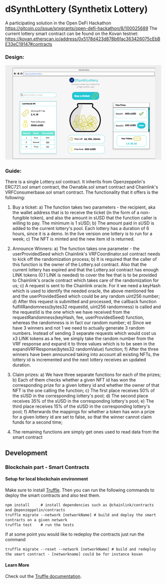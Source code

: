 # dSynthLottery (Synthetix Lottery)
A participating solution in the Open DeFi Hackathon https://gitcoin.co/issue/snxgrants/open-defi-hackathon/8/100025689
The current lottery smart contract can be found on the Kovan testnet: https://kovan.etherscan.io/address/0x5178d423d878b6fac363426075cEbBE33eC19147#contracts

### Design:

![](./mockups/landingpage.PNG)

### Guide:

There is a single Lottery.sol contract. It inherits from Openzeppelin's ERC721.sol smart contract, the Ownable.sol smart contract and Chainlink's VRFConsumerbase.sol smart contract. The functionality that it offers is the following:

1) Buy a ticket:
   a) The function takes two parameters - the recipient, aka the wallet address that is to receive the ticket (in the form of a non-fungible token), and also the amount in
      sUSD that the function caller is willing to pay. The minimum is 1 sUSD;
   b) The amount paid in sUSD is added to the current lottery's pool. Each lottery has a duration of 6 hours, since it is a demo. In the live version one lottery is to run
      for a week;
   c) The NFT is minted and the new item id is returned.

2) Announce Winners:
   a) The function takes one parameter - the userProvidedSeed which Chainlink's VRFCoordinator.sol contract needs to kick off the randomization process;
   b) It is required that the caller of this function is the owner of the Lottery.sol contract. Also that the current lottery has expired and that the Lottery.sol
      contract has enough LINK tokens (0.1 LINK is needed) to cover the fee that is to be provided to Chainlink's oracle contract which takes care of the randomization
      for us;
   c) A request is sent to the Chainlink oracle. For it we need a keyHash which is used to identify the needed oracle, the above mentioned fee and the userProvidedSeed
      which could be any random uint256 number;
   d) After this request is submitted and processed, the callback function fulfillRandomness(bytes32 requestId, uint256 randomness) is called and 
      the requestId is the one which we have received from the requestRandomness(keyHash, fee, userProvidedSeed) function, whereas the randomness is 
      in fact our random number;
   e) Since we have 3 winners and not 1 we need to actually generate 3 random numbers. Instead of sending 3 separate requests which would cost us x3 LINK tokens
      as a fee, we simply take the random number from the VRF response and expand it to three values which is to be seen in the expandVRFResponse(bytes32 randomValue)
      function;
   f) After the three winners have been announced taking into account all existing NFTs, the lottery id is incremented and the next lottery receives an updated duration.

3) Claim prizes:
   a) We have three separate functions for each of the prizes;
   b) Each of them checks whether a given NFT id has won the corresponding prize for a given lottery id and whether the owner of that NFT is the one calling the function;
   c) The first place receives 50% of the sUSD in the corresponding lottery's pool;
   d) The second place receives 35% of the sUSD in the corresponding lottery's pool;
   e) The third place receives 15% of the sUSD in the corresponding lottery's pool;
   f) Afterwards the mappings for whether a token has won a prize for a given lottery id are set to false, so that the winner cannot claim funds for a second time;
   
4) The remaining functions are simply get ones used to read data from the smart contract

## Development
### Blockchain part - Smart Contracts

#### Setup for local blockchain environment

Make sure to install [Truffle](https://www.trufflesuite.com/docs/truffle/getting-started/installation). 
Then you can run the following commands to deploy the smart contracts and also test them.

```PS
npm install     # install dependencies such as @chainlink/contracts and @openzeppelin/contracts
truffle migrate --network [networkName] # build and deploy the smart contracts on a given network
truffle test    # run the tests
```

If at some point you would like to redeploy the contracts just run the command

```PS
truffle migrate --reset --network [networkName] # build and redeploy the smart contract - [networkname] could be for instance kovan
```

#### Learn More

Check out the [Truffle documentation](https://www.trufflesuite.com/docs/truffle/overview).
